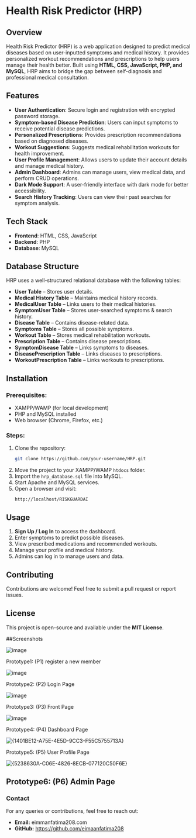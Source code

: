 # Health Risk Predictor (HRP)

## Overview
Health Risk Predictor (HRP) is a web application designed to predict medical diseases based on user-inputted symptoms and medical history. It provides personalized workout recommendations and prescriptions to help users manage their health better. Built using **HTML, CSS, JavaScript, PHP, and MySQL**, HRP aims to bridge the gap between self-diagnosis and professional medical consultation.

## Features
- **User Authentication**: Secure login and registration with encrypted password storage.
- **Symptom-based Disease Prediction**: Users can input symptoms to receive potential disease predictions.
- **Personalized Prescriptions**: Provides prescription recommendations based on diagnosed diseases.
- **Workout Suggestions**: Suggests medical rehabilitation workouts for health improvement.
- **User Profile Management**: Allows users to update their account details and manage medical history.
- **Admin Dashboard**: Admins can manage users, view medical data, and perform CRUD operations.
- **Dark Mode Support**: A user-friendly interface with dark mode for better accessibility.
- **Search History Tracking**: Users can view their past searches for symptom analysis.

## Tech Stack
- **Frontend**: HTML, CSS, JavaScript
- **Backend**: PHP
- **Database**: MySQL

## Database Structure
HRP uses a well-structured relational database with the following tables:
- **User Table** – Stores user details.
- **Medical History Table** – Maintains medical history records.
- **MedicalUser Table** – Links users to their medical histories.
- **SymptomUser Table** – Stores user-searched symptoms & search history.
- **Disease Table** – Contains disease-related data.
- **Symptoms Table** – Stores all possible symptoms.
- **Workout Table** – Stores medical rehabilitation workouts.
- **Prescription Table** – Contains disease prescriptions.
- **SymptomDisease Table** – Links symptoms to diseases.
- **DiseasePrescription Table** – Links diseases to prescriptions.
- **WorkoutPrescription Table** – Links workouts to prescriptions.

## Installation
### Prerequisites:
- XAMPP/WAMP (for local development)
- PHP and MySQL installed
- Web browser (Chrome, Firefox, etc.)

### Steps:
1. Clone the repository:
   ```sh
   git clone https://github.com/your-username/HRP.git
   ```
2. Move the project to your XAMPP/WAMP `htdocs` folder.
3. Import the `hrp_database.sql` file into MySQL.
4. Start Apache and MySQL services.
5. Open a browser and visit:
   ```
   http://localhost/RISKGUARDAI
   ```

## Usage
1. **Sign Up / Log In** to access the dashboard.
2. Enter symptoms to predict possible diseases.
3. View prescribed medications and recommended workouts.
4. Manage your profile and medical history.
5. Admins can log in to manage users and data.

## Contributing
Contributions are welcome! Feel free to submit a pull request or report issues.

## License
This project is open-source and available under the **MIT License**.

##Screenshots

![image](https://github.com/user-attachments/assets/fd5d6d38-d536-410e-9ec2-759c746419fa)

Prototype1: (P1) register a new member

![image](https://github.com/user-attachments/assets/f8bf2f39-c6e4-4478-b4a9-7c300ce48fdd)

Prototype2: (P2) Login Page

![image](https://github.com/user-attachments/assets/fe74ad8a-991b-4424-bfb2-ebe8ae5eff4b)

Prototype3: (P3) Front Page

![image](https://github.com/user-attachments/assets/57522b76-62dd-4dc4-91f2-d5327de4e06b)

Prototype4: (P4) Dashboard Page

![{1401BE12-A75E-4E5D-9CC3-F55C5755713A}](https://github.com/user-attachments/assets/70486cb9-bddd-4e15-8721-c09bf3cb5744)

Prototype5: (P5) User Profile Page

![{5238630A-C06E-4826-8ECB-077120C50F6E}](https://github.com/user-attachments/assets/a8499d7e-b5ba-4697-839e-a748d21353b4)

Prototype6: (P6)  Admin  Page
---
### Contact
For any queries or contributions, feel free to reach out:
- **Email:** eimmanfatima208.com
- **GitHub:** https://github.com/eimaanfatima208
